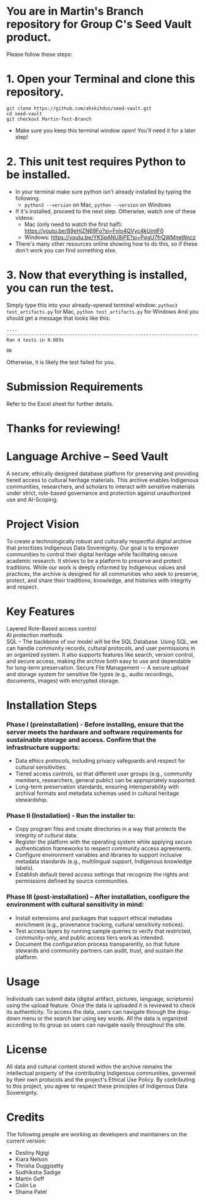 # You are in Martin's Branch repository for Group C's Seed Vault product. 
Please follow these steps: 

 # 1. Open your Terminal and clone this repository. 
 ```
git clone https://github.com/ahskihdus/seed-vault.git
cd seed-vault
git checkout Martin-Test-Branch
```
* Make sure you keep this terminal window open! You'll need it for a later step!

# 2. This unit test requires Python to be installed. 
  * In your terminal make sure python isn't already installed by typing the following.
    * ```python3 --version``` on Mac, ```python --version``` on Windows
  * If it's installed, proceed to the next step. Otherwise, watch one of these videos:
    * Mac (only need to watch the first half): https://youtu.be/89eHjZN69Fo?si=Fnlo4QVyc4kUmtF0
    * Windows: https://youtu.be/YKSpANU8jPE?si=PogU7frQWMneWncz
  * There's many other resources online showing how to do this, so if these don't work you can find something else.
      
# 3. Now that everything is installed, you can run the test.
Simply type this into your already-opened terminal window:
  ```python3 test_artifacts.py``` for Mac, ```python test_artifacts.py``` for Windows
And you should get a message that looks like this:
```
....
----------------------------------------------------------------------
Ran 4 tests in 0.003s

OK
```
Otherwise, it is likely the test failed for you.

# Submission Requirements
Refer to the Excel sheet for further details.

# Thanks for reviewing!


# Language Archive – Seed Vault 
A secure, ethically designed database platform for preserving and providing tiered access to cultural heritage materials. This archive enables Indigenous communities, researchers, and scholars to interact with sensitive materials under strict, role-based governance and protection against unauthorized use and AI-Scoping.  

# Project Vision
To create a technologically robust and culturally respectful digital archive that prioritizes Indigenous Data Sovereignty. Our goal is to empower communities to control their digital heritage while facilitating secure academic research. It strives to be a platform to preserve and protect traditions. While our work is deeply informed by Indigenous values and practices, the archive is designed for all communities who seek to preserve, protect, and share their traditions, knowledge, and histories with integrity and respect. 

# Key Features  
Layered Role-Based access control  
AI protection methods   
SQL – The backbone of our model will be the SQL Database. Using SQL, we can handle community records, cultural protocols, and user permissions in an organized system. It also supports features like search, version control, and secure access, making the archive both easy to use and dependable for long-term preservation. 
Secure File Management -- A secure upload and storage system for sensitive file types (e.g., audio recordings, documents, images) with encrypted storage. 

# Installation Steps 
### Phase I (preinstallation) - Before installing, ensure that the server meets the hardware and software requirements for sustainable storage and access. Confirm that the infrastructure supports: 
-   Data ethics protocols, including privacy safeguards and respect for cultural sensitivities. 
-   Tiered access controls, so that different user groups (e.g., community members, researchers, general public) can be appropriately supported. 
-   Long-term preservation standards, ensuring interoperability with archival formats and metadata schemas used in cultural heritage stewardship. 
### Phase II (Installation)  - Run the installer to: 
-   Copy program files and create directories in a way that protects the integrity of cultural data. 
-   Register the platform with the operating system while applying secure authentication frameworks to respect community access agreements. 
-   Configure environment variables and libraries to support inclusive metadata standards (e.g., multilingual support, Indigenous knowledge labels). 
-   Establish default tiered access settings that recognize the rights and permissions defined by source communities. 
### Phase III (post-installation) – After installation, configure the environment with cultural sensitivity in mind: 
-   Install extensions and packages that support ethical metadata enrichment (e.g., provenance tracking, cultural sensitivity notices). 
-   Test access layers by running sample queries to verify that restricted, community-only, and public access tiers work as intended. 
-   Document the configuration process transparently, so that future stewards and community partners can audit, trust, and sustain the platform.  

# Usage 
Individuals can submit data (digital artifact, pictures, language, scriptures) using the upload feature. Once the data is uploaded it is reviewed to check its authenticity. To access the data, users can navigate through the drop-down menu or the search bar using key words. All the data is organized according to its group so users can navigate easily throughout the site. 

# License  
All data and cultural content stored within the archive remains the intellectual property of the contributing Indigenous communities, governed by their own protocols and the project's Ethical Use Policy. By contributing to this project, you agree to respect these principles of Indigenous Data Sovereignty. 

# Credits 
The following people are working as developers and maintainers on the current version: 
-   Destiny Ngigi  
-   Kiara Nelson 
-   Thrisha Duggisetty 
-   Sudhiksha Sadige 
-   Martin Goff 
-   Colin Le 
-   Shaina Patel
